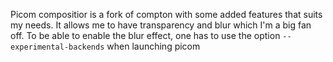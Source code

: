Picom compositior is a fork of compton with some added features that suits my needs.
It allows me to have transparency and blur which I'm a big fan off.
To be able to enable the blur effect, one has to use the option `--experimental-backends` when launching picom
